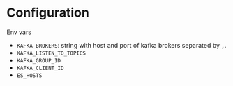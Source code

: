 # Configuration

Env vars
- `KAFKA_BROKERS`: string with host and port of kafka brokers separated by `,`.
- `KAFKA_LISTEN_TO_TOPICS`
- `KAFKA_GROUP_ID`
- `KAFKA_CLIENT_ID`
- `ES_HOSTS`